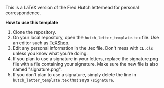 This is a LaTeX version of the Fred Hutch letterhead for personal correspondence.

**How to use this template**

1. Clone the repository.
1. On your local repository, open the `hutch_letter_template.tex` file. Use an editor such as [TeXShop](https://sourceforge.net/projects/texshop.mirror/).
1. Edit any personal information in the .tex file. Don't mess with `CL.cls` unless you know what you're doing.
1. If you plan to use a signature in your letters, replace the signature.png file with a file containing your signature. Make sure the new file is also named "signature.png".
1. If you don't plan to use a signature, simply delete the line in `hutch_letter_template.tex` that says `\signature`.
